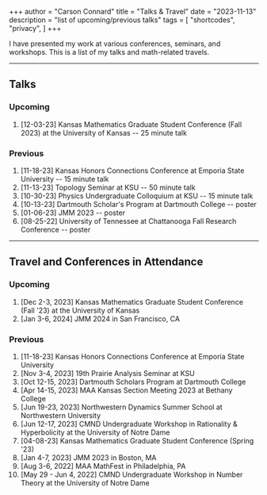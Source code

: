 +++
author = "Carson Connard"
title = "Talks & Travel"
date = "2023-11-13"
description = "list of upcoming/previous talks"
tags = [
    "shortcodes",
    "privacy",
]
+++

I have presented my work at various conferences, seminars, and workshops. This is a list of my talks and math-related travels.
<!--more-->
---
## Talks

### Upcoming
 
1. [12-03-23] Kansas Mathematics Graduate Student Conference (Fall 2023) at the University of Kansas -- 25 minute talk

### Previous

1. [11-18-23] Kansas Honors Connections Conference at Emporia State University -- 15 minute talk
2. [11-13-23] Topology Seminar at KSU -- 50 minute talk
3. [10-30-23] Physics Undergraduate Colloquium at KSU -- 15 minute talk
4. [10-13-23] Dartmouth Scholar's Program at Dartmouth College -- poster
5. [01-06-23] JMM 2023 -- poster
6. [08-25-22] University of Tennessee at Chattanooga Fall Research Conference -- poster

---

## Travel and Conferences in Attendance

### Upcoming

1. [Dec 2-3, 2023] Kansas Mathematics Graduate Student Conference (Fall '23) at the University of Kansas
2. [Jan 3-6, 2024] JMM 2024 in San Francisco, CA

### Previous

1. [11-18-23] Kansas Honors Connections Conference at Emporia State University
2. [Nov 3-4, 2023] 19th Prairie Analysis Seminar at KSU
3. [Oct 12-15, 2023] Dartmouth Scholars Program at Dartmouth College
4. [Apr 14-15, 2023] MAA Kansas Section Meeting 2023 at Bethany College
5. [Jun 19-23, 2023] Northwestern Dynamics Summer School at Northwestern University
6. [Jun 12-17, 2023] CMND Undergraduate Workshop in Rationality & Hyperbolicity at the University of Notre Dame
7. [04-08-23] Kansas Mathematics Graduate Student Conference (Spring '23)
8. [Jan 4-7, 2023] JMM 2023 in Boston, MA
9. [Aug 3-6, 2022] MAA MathFest in Philadelphia, PA
10. [May 29 - Jun 4, 2022] CMND Undergraduate Workshop in Number Theory at the University of Notre Dame